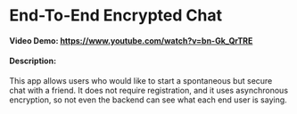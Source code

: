 # End-To-End Encrypted Chat
#### Video Demo: https://www.youtube.com/watch?v=bn-Gk_QrTRE
#### Description:
This app allows users who would like to start a spontaneous but secure chat with a friend.
It does not require registration, and it uses asynchronous encryption, so not even the backend can see what each end user is saying.
